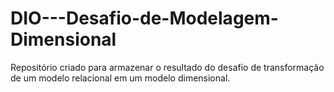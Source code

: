 # DIO---Desafio-de-Modelagem-Dimensional
Repositório criado para armazenar o resultado do desafio de transformação de um modelo relacional em um modelo dimensional.
